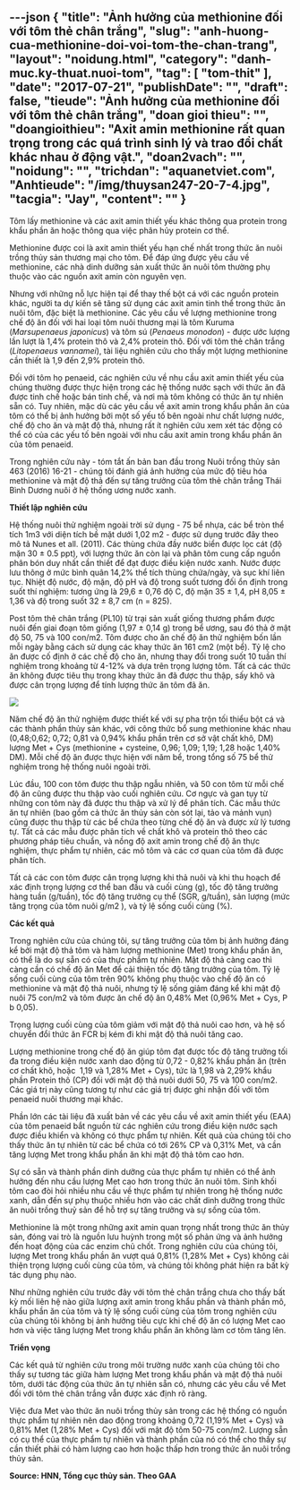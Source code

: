 ---json
{
    "title": "Ảnh hưởng của methionine đối với tôm thẻ chân trắng",
    "slug": "anh-huong-cua-methionine-doi-voi-tom-the-chan-trang",
    "layout": "noidung.html",
    "category": "danh-muc.ky-thuat.nuoi-tom",
    "tag": [
        "tom-thit"
    ],
    "date": "2017-07-21",
    "publishDate": "",
    "draft": false,
    "tieude": "Ảnh hưởng của methionine đối với tôm thẻ chân trắng",
    "doan gioi thieu": "",
    "doangioithieu": "Axit amin methionine rất quan trọng trong các quá trình sinh lý và trao đổi chất khác nhau ở động vật.",
    "doan2vach": "",
    "noidung": "",
    "trichdan": "aquanetviet.com",
    "Anhtieude": "/img/thuysan247-20-7-4.jpg",
    "tacgia": "Jay",
    "__content__": ""
}
---
<p>T&ocirc;m lấy methionine v&agrave; c&aacute;c axit amin thiết yếu kh&aacute;c th&ocirc;ng qua protein trong khẩu phần ăn hoặc th&ocirc;ng qua việc ph&acirc;n hủy protein cơ thể.&nbsp;</p>

<p>Methionine được coi l&agrave; axit amin thiết yếu hạn chế nhất trong thức ăn nu&ocirc;i trồng thủy sản thương mại cho t&ocirc;m. Để đ&aacute;p ứng được y&ecirc;u cầu về methionine, c&aacute;c nh&agrave; dinh dưỡng sản xuất thức ăn nu&ocirc;i t&ocirc;m thường phụ thuộc v&agrave;o c&aacute;c nguồn axit amin c&ograve;n nguy&ecirc;n vẹn.</p>

<p>Nhưng với những nỗ lực hiện tại để thay thế bột c&aacute; với c&aacute;c nguồn protein kh&aacute;c, người ta dự kiến ​​sẽ tăng sử dụng c&aacute;c axit amin tinh thể trong thức ăn nu&ocirc;i t&ocirc;m, đặc biệt l&agrave; methionine. C&aacute;c y&ecirc;u cầu về lượng methionine trong chế độ ăn đối với hai loại t&ocirc;m nu&ocirc;i thương mại l&agrave; t&ocirc;m Kuruma (<em>Marsupenaeus japonicus</em>) v&agrave; t&ocirc;m s&uacute; (<em>Penaeus monodon</em>) - được ước lượng lần lượt l&agrave; 1,4% protein th&ocirc; v&agrave; 2,4% protein th&ocirc;. Đối với t&ocirc;m thẻ ch&acirc;n trắng (<em>Litopenaeus vannamei</em>), t&agrave;i liệu nghi&ecirc;n cứu cho thấy một lượng methionine cần thiết l&agrave; 1,9 đến 2,9% protein th&ocirc;.</p>

<p>Đối với t&ocirc;m họ penaeid, c&aacute;c nghi&ecirc;n cứu về nhu cầu axit amin thiết yếu của ch&uacute;ng thường được thực hiện trong c&aacute;c hệ thống nước sạch với thức ăn đ&atilde; được tinh chế hoặc b&aacute;n tinh chế, v&agrave; nơi m&agrave; t&ocirc;m kh&ocirc;ng c&oacute; thức ăn tự nhi&ecirc;n sẵn c&oacute;. Tuy nhi&ecirc;n, mặc d&ugrave; c&aacute;c y&ecirc;u cầu về axit amin trong khẩu phần ăn của t&ocirc;m c&oacute; thể bị ảnh hưởng bởi một số yếu tố b&ecirc;n ngo&agrave;i như chất lượng nước, chế độ cho ăn v&agrave; mật độ thả, nhưng rất &iacute;t nghi&ecirc;n cứu xem x&eacute;t t&aacute;c động c&oacute; thể c&oacute; của c&aacute;c yếu tố b&ecirc;n ngo&agrave;i với nhu cầu axit amin trong khẩu phần ăn của t&ocirc;m penaeid.</p>

<p>Trong nghi&ecirc;n cứu n&agrave;y - t&oacute;m tắt ấn bản ban đầu trong Nu&ocirc;i trồng thủy sản 463 (2016) 16-21 - ch&uacute;ng t&ocirc;i đ&aacute;nh gi&aacute; ảnh hưởng của mức độ ti&ecirc;u h&oacute;a methionine v&agrave; mật độ thả đến sự tăng trưởng của t&ocirc;m thẻ ch&acirc;n trắng Th&aacute;i B&igrave;nh Dương nu&ocirc;i ở hệ thống ương nước xanh.</p>

<p><strong>Thiết lập nghi&ecirc;n cứu</strong></p>

<p>Hệ thống nu&ocirc;i thử nghiệm ngo&agrave;i trời sử dụng - 75 bể nhựa, c&aacute;c bể tr&ograve;n thể t&iacute;ch 1m3 với diện t&iacute;ch bề mặt dưới 1,02 m2 - được sử dụng trước đ&acirc;y theo m&ocirc; tả Nunes et all. (2011). C&aacute;c th&ugrave;ng chứa đầy nước biển được lọc c&aacute;t (độ mặn 30 &plusmn; 0.5 ppt), với lượng thức ăn c&ograve;n lại v&agrave; ph&acirc;n t&ocirc;m cung cấp nguồn ph&acirc;n b&oacute;n duy nhất cần thiết để đạt được điều kiện nước xanh. Nước được lưu th&ocirc;ng ở mức b&igrave;nh qu&acirc;n 14,2% thể t&iacute;ch th&ugrave;ng chứa/ng&agrave;y, v&agrave; sục kh&iacute; li&ecirc;n tục. Nhiệt độ nước, độ mặn, độ pH v&agrave; độ trong suốt tương đối ổn định trong suốt th&iacute; nghiệm: tương ứng l&agrave; 29,6 &plusmn; 0,76 độ C, độ mặn 35 &plusmn; 1,4, pH 8,05 &plusmn; 1,36 v&agrave; độ trong suốt 32 &plusmn; 8,7 cm (n = 825).</p>

<p>Post t&ocirc;m thẻ ch&acirc;n trắng (PL10) từ trại sản xuất giống thương phẩm được nu&ocirc;i đến giai đoạn t&ocirc;m giống (1,97 &plusmn; 0,14 g) trong bể ương, sau đ&oacute; thả ở mật độ 50, 75 v&agrave; 100 con/m2. T&ocirc;m được cho ăn chế độ ăn thử nghiệm bốn lần mỗi ng&agrave;y bằng c&aacute;ch sử dụng c&aacute;c khay thức ăn 161 cm2 (một bể). Tỷ lệ cho ăn được cố định ở c&aacute;c chế độ cho ăn, nhưng thay đổi trong suốt 10 tuần th&iacute; nghiệm trong khoảng từ 4-12% v&agrave; dựa tr&ecirc;n trọng lượng t&ocirc;m. Tất cả c&aacute;c thức ăn kh&ocirc;ng được ti&ecirc;u thụ trong khay thức ăn đ&atilde; được thu thập, sấy kh&ocirc; v&agrave; được c&acirc;n trọng lượng để t&iacute;nh lượng thức ăn t&ocirc;m đ&atilde; ăn.</p>

<p><img src="http://68.media.tumblr.com/ce5aa8cb505ad2860bcdf372a42edc69/tumblr_inline_ono97rI4eJ1txo3bl_1280.jpg" /></p>

<p>Năm chế độ ăn thử nghiệm được thiết kế với sự pha trộn tối thiểu bột c&aacute; v&agrave; c&aacute;c th&agrave;nh phần thủy sản kh&aacute;c, với c&ocirc;ng thức bổ sung methionine kh&aacute;c nhau (0,48;0,62; 0,72; 0,81 v&agrave; 0,94% khẩu phần tr&ecirc;n cơ sở vật chất kh&ocirc;, DM) lượng Met + Cys (methionine + cysteine, 0,96; 1,09; 1,19; 1,28 hoặc 1,40% DM). Mỗi chế độ ăn được thực hiện với năm bể, trong tổng số 75 bể thử nghiệm trong hệ thống nu&ocirc;i ngo&agrave;i trời.</p>

<p>L&uacute;c đầu, 100 con t&ocirc;m được thu thập ngẫu nhi&ecirc;n, v&agrave; 50 con t&ocirc;m từ mỗi chế độ ăn cũng được thu thập v&agrave;o cuối nghi&ecirc;n cứu. Cơ ngực v&agrave; gan tụy từ những con t&ocirc;m n&agrave;y đ&atilde; được thu thập v&agrave; xử l&yacute; để ph&acirc;n t&iacute;ch. C&aacute;c mẫu thức ăn tự nhi&ecirc;n (bao gồm cả thức ăn thủy sản c&ograve;n s&oacute;t lại, tảo v&agrave; mảnh vụn) cũng được thu thập từ c&aacute;c bể chứa theo từng chế độ ăn v&agrave; được xử l&yacute; tương tự. Tất cả c&aacute;c mẫu được ph&acirc;n t&iacute;ch về chất kh&ocirc; v&agrave; protein th&ocirc; theo c&aacute;c phương ph&aacute;p ti&ecirc;u chuẩn, v&agrave; nồng độ axit amin trong chế độ ăn thực nghiệm, thực phẩm tự nhi&ecirc;n, c&aacute;c m&ocirc; t&ocirc;m v&agrave; c&aacute;c cơ quan của t&ocirc;m đ&atilde; được ph&acirc;n t&iacute;ch.</p>

<p>Tất cả c&aacute;c con t&ocirc;m được c&acirc;n trọng lượng khi thả nu&ocirc;i v&agrave; khi thu hoạch để x&aacute;c định trọng lượng cơ thể ban đầu v&agrave; cuối c&ugrave;ng (g), tốc độ tăng trưởng h&agrave;ng tuần (g/tuần), tốc độ tăng trưởng cụ thể (SGR, g/tuần), sản lượng (mức tăng trọng của t&ocirc;m nu&ocirc;i g/m2 ), v&agrave; tỷ lệ sống cuối c&ugrave;ng (%).</p>

<p><strong>C&aacute;c kết quả</strong></p>

<p>Trong nghi&ecirc;n cứu của ch&uacute;ng t&ocirc;i, sự tăng trưởng của t&ocirc;m bị ảnh hưởng đ&aacute;ng kể bởi mật độ thả t&ocirc;m v&agrave; h&agrave;m lượng methionine (Met) trong khẩu phần ăn, c&oacute; thể l&agrave; do sự sẵn c&oacute; của thực phẩm tự nhi&ecirc;n. Mật độ thả c&agrave;ng cao th&igrave; c&agrave;ng cần c&oacute; chế độ ăn Met để cải thiện tốc độ tăng trưởng của t&ocirc;m. Tỷ lệ sống cuối c&ugrave;ng của t&ocirc;m tr&ecirc;n 90% kh&ocirc;ng phụ thuộc v&agrave;o chế độ ăn c&oacute; methionine v&agrave; mật độ thả nu&ocirc;i, nhưng tỷ lệ sống giảm đ&aacute;ng kể khi mật độ nu&ocirc;i 75 con/m2 v&agrave; t&ocirc;m được ăn chế độ ăn 0,48% Met (0,96% Met + Cys, P b 0,05).</p>

<p>Trọng lượng cuối c&ugrave;ng của t&ocirc;m giảm với mật độ thả nu&ocirc;i cao hơn, v&agrave; hệ số chuyển đổi thức ăn FCR bị k&eacute;m đi khi mật độ thả nu&ocirc;i tăng cao.</p>

<p>Lượng methionine trong chế độ ăn gi&uacute;p t&ocirc;m đạt được tốc độ tăng trưởng tối đa trong điều kiện nước xanh dao động từ 0,72 - 0,82% khẩu phần ăn (tr&ecirc;n cơ chất kh&ocirc;, hoặc &nbsp;1,19 v&agrave; 1,28% Met + Cys), tức l&agrave; 1,98 v&agrave; 2,29% khẩu phần Protein th&ocirc; (CP) đối với mật độ thả nu&ocirc;i dưới 50, 75 v&agrave; 100 con/m2. C&aacute;c gi&aacute; trị n&agrave;y cũng tương tự như c&aacute;c gi&aacute; trị được ghi nhận đối với t&ocirc;m penaeid nu&ocirc;i thương mại kh&aacute;c.</p>

<p>Phần lớn c&aacute;c t&agrave;i liệu đ&atilde; xuất bản về c&aacute;c y&ecirc;u cầu về axit amin thiết yếu (EAA) của t&ocirc;m penaeid bắt nguồn từ c&aacute;c nghi&ecirc;n cứu trong điều kiện nước sạch được điều khiển v&agrave; kh&ocirc;ng c&oacute; thực phẩm tự nhi&ecirc;n. Kết quả của ch&uacute;ng t&ocirc;i cho thấy thức ăn tự nhi&ecirc;n từ c&aacute;c bể chứa c&oacute; tới 26% CP v&agrave; 0,31% Met, v&agrave; cần tăng lượng Met trong khẩu phần ăn khi mật độ thả t&ocirc;m cao hơn.</p>

<p>Sự c&oacute; sẵn v&agrave; th&agrave;nh phần dinh dưỡng của thực phẩm tự nhi&ecirc;n c&oacute; thể ảnh hưởng đến nhu cầu lượng Met cao hơn trong thức ăn nu&ocirc;i t&ocirc;m. Sinh khối t&ocirc;m cao đ&ograve;i hỏi nhiều nhu cầu về thực phẩm tự nhi&ecirc;n trong hệ thống nước xanh, dẫn đến sự phụ thuộc nhiều hơn v&agrave;o c&aacute;c chất dinh dưỡng trong thức ăn nu&ocirc;i trồng thuỷ sản để hỗ trợ sự tăng trưởng v&agrave; sự sống của t&ocirc;m.</p>

<p>Methionine l&agrave; một trong những axit amin quan trọng nhất trong thức ăn thủy sản, đ&oacute;ng vai tr&ograve; l&agrave; nguồn lưu huỳnh trong một số phản ứng v&agrave; ảnh hưởng đến hoạt động của c&aacute;c enzim chủ chốt. Trong nghi&ecirc;n cứu của ch&uacute;ng t&ocirc;i, lượng Met trong khẩu phần ăn vượt qu&aacute; 0,81% (1,28% Met + Cys) kh&ocirc;ng cải thiện trọng lượng cuối c&ugrave;ng của t&ocirc;m, v&agrave; ch&uacute;ng t&ocirc;i kh&ocirc;ng ph&aacute;t hiện ra bất kỳ t&aacute;c dụng phụ n&agrave;o.</p>

<p>Như những nghi&ecirc;n cứu trước đ&acirc;y với t&ocirc;m thẻ ch&acirc;n trắng chưa cho thấy bất kỳ mối li&ecirc;n hệ n&agrave;o giữa lượng axit amin trong khẩu phần v&agrave; th&agrave;nh phần m&ocirc;, khẩu phần ăn của t&ocirc;m v&agrave; tỷ lệ sống cuối c&ugrave;ng của t&ocirc;m trong nghi&ecirc;n cứu của ch&uacute;ng t&ocirc;i kh&ocirc;ng bị ảnh hưởng ti&ecirc;u cực khi chế độ ăn c&oacute; lượng Met cao hơn v&agrave; việc tăng lượng Met trong khẩu phẩn ăn kh&ocirc;ng l&agrave;m cơ t&ocirc;m tăng l&ecirc;n.</p>

<p><strong>Triển vọng</strong></p>

<p>C&aacute;c kết quả từ nghi&ecirc;n cứu trong m&ocirc;i trường nước xanh của ch&uacute;ng t&ocirc;i cho thấy sự tương t&aacute;c giữa h&agrave;m lượng Met trong khẩu phần v&agrave; mật độ thả nu&ocirc;i t&ocirc;m, dưới t&aacute;c động của thức ăn tự nhi&ecirc;n sẵn c&oacute;, nhưng c&aacute;c y&ecirc;u cầu về Met đối với t&ocirc;m thẻ ch&acirc;n trắng vẫn được x&aacute;c định r&otilde; r&agrave;ng.</p>

<p>Việc đưa Met v&agrave;o thức ăn nu&ocirc;i trồng thủy sản trong c&aacute;c hệ thống c&oacute; nguồn thực phẩm tự nhi&ecirc;n n&ecirc;n dao động trong khoảng 0,72 (1,19% Met + Cys) v&agrave; 0,81% Met (1,28% Met + Cys) đối với mật độ t&ocirc;m 50-75 con/m2. Lượng sẵn c&oacute; cụ thể của thực phẩm tự nhi&ecirc;n v&agrave; th&agrave;nh phần của n&oacute; c&oacute; thể cho thấy sự cần thiết phải c&oacute; h&agrave;m lượng cao hơn hoặc thấp hơn trong thức ăn nu&ocirc;i trồng thủy sản.</p>

<p><strong>Source: HNN, Tổng cục thủy sản. Theo GAA</strong></p>
